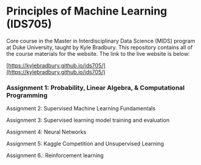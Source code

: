 # Principles of Machine Learning (IDS705)
Core course in the Master in Interdisciplinary Data Science (MIDS) program at Duke University, taught by Kyle Bradbury. This repository contains all of the course materials for the website. The link to the live website is below:

[https://kylebradbury.github.io/ids705/](https://kylebradbury.github.io/ids705/)



### Assignment 1: Probability, Linear Algebra, & Computational Programming

Assignment 2: Supervised Machine Learning Fundamentals

Assignment 3: Supervised learning model training and evaluation

Assignment 4: Neural Networks

Assignment 5: Kaggle Competition and Unsupervised Learning

Assignment 6.: Reinforcement learning
